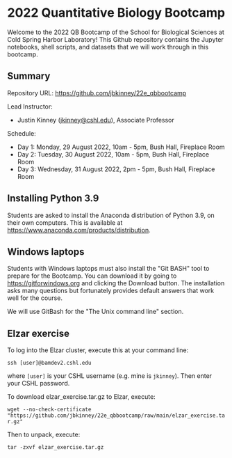# 2022 Quantitative Biology Bootcamp

Welcome to the 2022 QB Bootcamp of the School for Biological Sciences at Cold Spring Harbor Laboratory! This Github repository contains the Jupyter notebooks, shell scripts, and datasets that we will work through in this bootcamp. 

## Summary

Repository URL: https://github.com/jbkinney/22e_qbbootcamp

Lead Instructor: 
- Justin Kinney (<jkinney@cshl.edu>), Associate Professor

Schedule:
- Day 1: Monday, 29 August 2022, 10am - 5pm, Bush Hall, Fireplace Room
- Day 2: Tuesday, 30 August 2022, 10am - 5pm, Bush Hall, Fireplace Room
- Day 3: Wednesday, 31 August 2022, 2pm - 5pm, Bush Hall, Fireplace Room

## Installing Python 3.9 

Students are asked to install the Anaconda distribution of Python 3.9, on their own computers. This is available at https://www.anaconda.com/products/distribution. 

## Windows laptops

Students with Windows laptops must also install the "Git BASH" tool to prepare for the Bootcamp. You can download it by going to https://gitforwindows.org and clicking the Download button. The installation asks many questions but fortunately provides default answers that work well for the course.

We will use GitBash for the "The Unix command line" section.

## Elzar exercise

To log into the Elzar cluster, execute this at your command line:

```ssh [user]@bamdev2.cshl.edu```

where ``[user]`` is your CSHL username (e.g. mine is ``jkinney``). Then enter your CSHL password. 

To download elzar_exercise.tar.gz to Elzar, execute:

```wget --no-check-certificate "https://github.com/jbkinney/22e_qbbootcamp/raw/main/elzar_exercise.tar.gz"```

Then to unpack, execute:

```tar -zxvf elzar_exercise.tar.gz```
